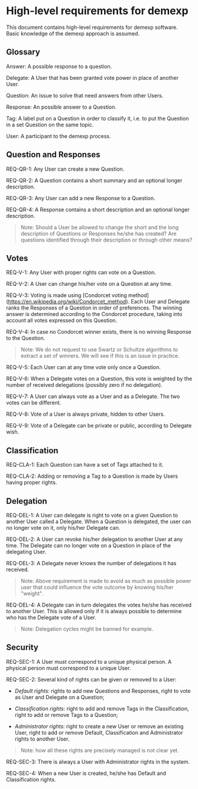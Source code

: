 # High-level requirements for demexp #

This document contains high-level requirements for demexp
software. Basic knowledge of the demexp approach is assumed.

## Glossary ##

Answer: A possible response to a question.

Delegate: A User that has been granted vote power in place of another
User.

Question: An issue to solve that need answers from other Users.

Response: An possible answer to a Question.

Tag: A label put on a Question in order to classify it, i.e. to put the
Question in a set Question on the same topic.

User: A participant to the demexp process.

## Question and Responses ##

REQ-QR-1: Any User can create a new Question.

REQ-QR-2: A Question contains a short summary and an optional longer
description.

REQ-QR-3: Any User can add a new Response to a Question.

REQ-QR-4: A Response contains a short description and an optional longer
description.

> Note: Should a User be allowed to change the short and the long
> description of Questions or Responses he/she has created? Are
> questions identified through their description or through other means?

## Votes ##

REQ-V-1: Any User with proper rights can vote on a Question.

REQ-V-2: A User can change his/her vote on a Question at any time.

REQ-V-3: Voting is made using [Condorcet voting method]
(https://en.wikipedia.org/wiki/Condorcet_method). Each User and Delegate
ranks the Responses of a Question in order of preferences. The winning
answer is determined according to the Condorcet procedure, taking into
account all votes expressed on this Question.

REQ-V-4: In case no Condorcet winner exists, there is no winning
Response to the Question.

> Note: We do not request to use Swartz or Schultze algorithms to
> extract a set of winners. We will see if this is an issue in practice.

REQ-V-5: Each User can at any time vote only once a Question.

REQ-V-6: When a Delegate votes on a Question, this vote is weighted by
the number of received delegations (possibly zero if no delegation).

REQ-V-7: A User can always vote as a User and as a Delegate. The two
votes can be different.

REQ-V-8: Vote of a User is always private, hidden to other Users.

REQ-V-9: Vote of a Delegate can be private or public, according to
Delegate wish.

## Classification ##

REQ-CLA-1: Each Question can have a set of Tags attached to it.

REQ-CLA-2: Adding or removing a Tag to a Question is made by Users
having proper rights.

## Delegation ##

REQ-DEL-1: A User can delegate is right to vote on a given Question to
another User called a Delegate. When a Question is delegated, the user
can no longer vote on it, only his/her Delegate can.

REQ-DEL-2: A User can revoke his/her delegation to another User at any
time. The Delegate can no longer vote on a Question in place of the
delegating User.

REQ-DEL-3: A Delegate never knows the number of delegations it has
received.

> Note: Above requirement is made to avoid as much as possible power
> user that could influence the vote outcome by knowing his/her
> "weight".

REQ-DEL-4: A Delegate can in turn delegates the votes he/she has
received to another User. This is allowed only if it is always possible
to determine who has the Delegate vote of a User.

> Note: Delegation cycles might be banned for example.

## Security ##

REQ-SEC-1: A User must correspond to a unique physical person. A
physical person must correspond to a unique User.

REQ-SEC-2: Several kind of rights can be given or removed to a User:

* _Default rights_: rights to add new Questions and Responses, right to
  vote as User and Delegate on a Question;

* _Classification rights_: right to add and remove Tags in the
  Classification, right to add or remove Tags to a Question;

* _Administrator rights_: right to create a new User or remove an
  existing User, right to add or remove Default, Classification and
  Administrator rights to another User.

> Note: how all these rights are precisely managed is not clear yet.

REQ-SEC-3: There is always a User with Administrator rights in the
system.

REQ-SEC-4: When a new User is created, he/she has Default and
Classification rights.
